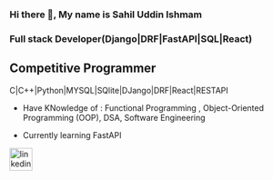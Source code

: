 ### Hi there 👋, My name is Sahil Uddin Ishmam

### Full stack Developer(Django|DRF|FastAPI|SQL|React)

## Competitive Programmer

 C|C++|Python|MYSQL|SQlite|DJango|DRF|React|RESTAPI

- Have KNowledge of : Functional Programming , Object-Oriented Programming (OOP), DSA, Software Engineering 

- Currently learning FastAPI 

 [<img src='https://cdn.jsdelivr.net/npm/simple-icons@3.0.1/icons/linkedin.svg' alt='linkedin' height='40'>](https://www.linkedin.com/in/sahil-uddin-ishmam-8707301a3/)  
